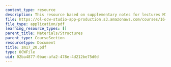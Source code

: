```yaml
---
content_type: resource
description: This resource based on supplementary notes for lectures M17-M20.
file: https://ol-ocw-studio-app-production.s3.amazonaws.com/courses/16-01-unified-engineering-i-ii-iii-iv-fall-2005-spring-2006/02ba48770baeafa2478e4d212be75d0d_zm17_20.pdf
file_type: application/pdf
learning_resource_types: []
parent_title: Materials/Structures
parent_type: CourseSection
resourcetype: Document
title: zm17_20.pdf
type: OCWFile
uid: 02ba4877-0bae-afa2-478e-4d212be75d0d
---
```

